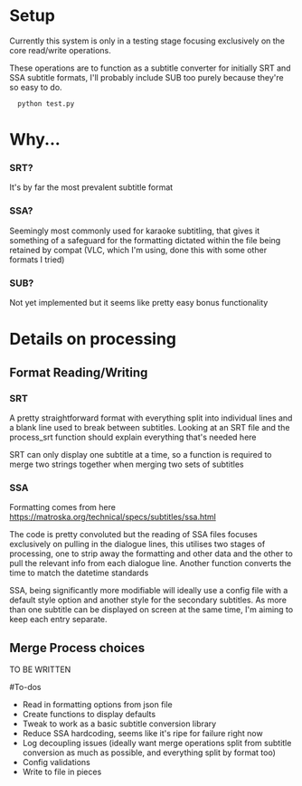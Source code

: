 # Setup

Currently this system is only in a testing stage focusing exclusively on the core read/write operations.

These operations are to function as a subtitle converter for initially SRT and SSA subtitle formats, I'll probably include SUB too purely because they're so easy to do.

```
  python test.py
```

# Why...

### SRT?

It's by far the most prevalent subtitle format

### SSA?

Seemingly most commonly used for karaoke subtitling, that gives it something of a safeguard for the formatting dictated within the file being retained by compat (VLC, which I'm using, done this with some other formats I tried)

### SUB?

Not yet implemented but it seems like pretty easy bonus functionality


# Details on processing

## Format Reading/Writing

### SRT

A pretty straightforward format with everything split into individual lines and a blank line used to break between subtitles. Looking at an SRT file and the process_srt function should explain everything that's needed here

SRT can only display one subtitle at a time, so a function is required to merge two strings together when merging two sets of subtitles

### SSA
Formatting comes from here https://matroska.org/technical/specs/subtitles/ssa.html

The code is pretty convoluted but the reading of SSA files focuses exclusively on pulling in the dialogue lines, this utilises two stages of processing, one to strip away the formatting and other data and the other to pull the relevant info from each dialogue line. Another function converts the time to match the datetime standards

SSA, being significantly more modifiable will ideally use a config file with a default style option and another style for the secondary subtitles. As more than one subtitle can be displayed on screen at the same time, I'm aiming to keep each entry separate.

## Merge Process choices

TO BE WRITTEN

#To-dos
- Read in formatting options from json file
- Create functions to display defaults
- Tweak to work as a basic subtitle conversion library
- Reduce SSA hardcoding, seems like it's ripe for failure right now
- Log decoupling issues (ideally want merge operations split from subtitle conversion as much as possible, and everything split by format too)
- Config validations
- Write to file in pieces

